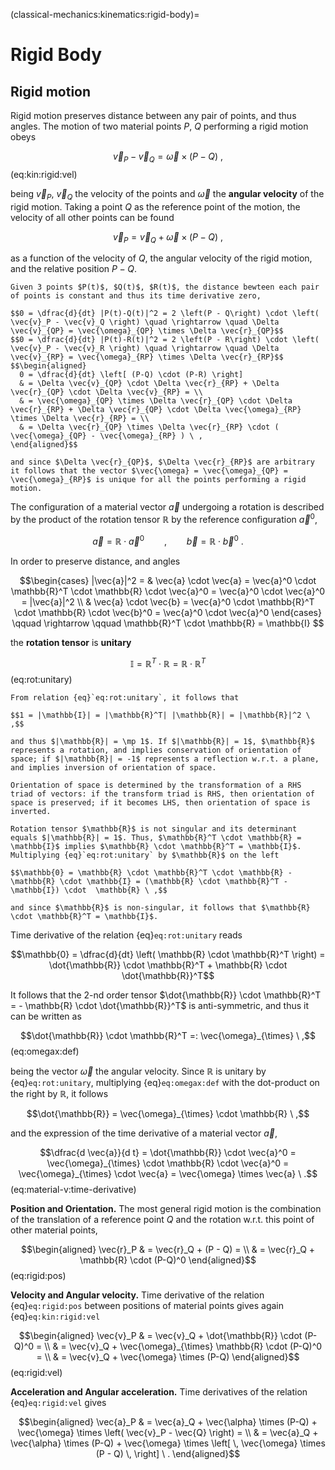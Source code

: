 (classical-mechanics:kinematics:rigid-body)=
# Rigid Body

## Rigid motion

Rigid motion preserves distance between any pair of points, and thus angles. The motion of two material points $P$, $Q$ performing a rigid motion obeys

$$\vec{v}_P - \vec{v}_Q = \vec{\omega} \times (P - Q) \ ,$$  (eq:kin:rigid:vel)

being $\vec{v}_P$, $\vec{v}_Q$ the velocity of the points and $\vec{\omega}$ the **angular velocity** of the rigid motion. Taking a point $Q$ as the reference point of the motion, the velocity of all other points can be found 

$$\vec{v}_P = \vec{v}_Q + \vec{\omega} \times (P-Q) \ ,$$

as a function of the velocity of $Q$, the angular velocity of the rigid motion, and the relative position $P-Q$.

```{dropdown} Proof.
Given 3 points $P(t)$, $Q(t)$, $R(t)$, the distance bewteen each pair of points is constant and thus its time derivative zero,

$$0 = \dfrac{d}{dt} |P(t)-Q(t)|^2 = 2 \left(P - Q\right) \cdot \left( \vec{v}_P - \vec{v}_Q \right) \quad \rightarrow \quad \Delta \vec{v}_{QP} = \vec{\omega}_{QP} \times \Delta \vec{r}_{QP}$$
$$0 = \dfrac{d}{dt} |P(t)-R(t)|^2 = 2 \left(P - R\right) \cdot \left( \vec{v}_P - \vec{v}_R \right) \quad \rightarrow \quad \Delta \vec{v}_{RP} = \vec{\omega}_{RP} \times \Delta \vec{r}_{RP}$$
$$\begin{aligned}
  0 = \dfrac{d}{dt} \left[ (P-Q) \cdot (P-R) \right] 
  & = \Delta \vec{v}_{QP} \cdot \Delta \vec{r}_{RP} + \Delta \vec{r}_{QP} \cdot \Delta \vec{v}_{RP} = \\
  & = \vec{\omega}_{QP} \times \Delta \vec{r}_{QP} \cdot \Delta \vec{r}_{RP} + \Delta \vec{r}_{QP} \cdot \Delta \vec{\omega}_{RP} \times \Delta \vec{r}_{RP} = \\
  & = \Delta \vec{r}_{QP} \times \Delta \vec{r}_{RP} \cdot ( \vec{\omega}_{QP} - \vec{\omega}_{RP} ) \ ,
\end{aligned}$$

and since $\Delta \vec{r}_{QP}$, $\Delta \vec{r}_{RP}$ are arbitrary it follows that the vector $\vec{\omega} = \vec{\omega}_{QP} = \vec{\omega}_{RP}$ is unique for all the points performing a rigid motion.
```

The configuration of a material vector $\vec{a}$ undergoing a rotation is described by the product of the rotation tensor $\mathbb{R}$ by the reference configuration $\vec{a}^0$,

$$
\vec{a} = \mathbb{R} \cdot \vec{a}^0 
\qquad , \qquad
\vec{b} = \mathbb{R} \cdot \vec{b}^0 \ .
$$

In order to preserve distance, and angles

$$\begin{cases}
 |\vec{a}|^2 = & \vec{a} \cdot \vec{a} = \vec{a}^0 \cdot \mathbb{R}^T \cdot \mathbb{R} \cdot \vec{a}^0 = \vec{a}^0 \cdot \vec{a}^0 = |\vec{a}|^2 \\
               & \vec{a} \cdot \vec{b} = \vec{a}^0 \cdot \mathbb{R}^T \cdot \mathbb{R} \cdot \vec{b}^0 = \vec{a}^0 \cdot \vec{a}^0
\end{cases}
\qquad \rightarrow \qquad \mathbb{R}^T \cdot \mathbb{R} = \mathbb{I}
$$

the **rotation tensor** is **unitary**

$$\mathbb{I} = \mathbb{R}^T \cdot \mathbb{R} = \mathbb{R} \cdot \mathbb{R}^T$$ (eq:rot:unitary)

```{note}
From relation {eq}`eq:rot:unitary`, it follows that

$$1 = |\mathbb{I}| = |\mathbb{R}^T| |\mathbb{R}| = |\mathbb{R}|^2 \ ,$$

and thus $|\mathbb{R}| = \mp 1$. If $|\mathbb{R}| = 1$, $\mathbb{R}$ represents a rotation, and implies conservation of orientation of space; if $|\mathbb{R}| = -1$ represents a reflection w.r.t. a plane, and implies inversion of orientation of space.

Orientation of space is determined by the transformation of a RHS triad of vectors: if the transform triad is RHS, then orientation of space is preserved; if it becomes LHS, then orientation of space is inverted.

```
```{note}
Rotation tensor $\mathbb{R}$ is not singular and its determinant equals $|\mathbb{R}| = 1$. Thus, $\mathbb{R}^T \cdot \mathbb{R} = \mathbb{I}$ implies $\mathbb{R} \cdot \mathbb{R}^T = \mathbb{I}$. Multiplying {eq}`eq:rot:unitary` by $\mathbb{R}$ on the left

$$\mathbb{0} = \mathbb{R} \cdot \mathbb{R}^T \cdot \mathbb{R} - \mathbb{R} \cdot \mathbb{I} = (\mathbb{R} \cdot \mathbb{R}^T - \mathbb{I}) \cdot  \mathbb{R} \ ,$$

and since $\mathbb{R}$ is non-singular, it follows that $\mathbb{R} \cdot \mathbb{R}^T = \mathbb{I}$.

```

Time derivative of the relation {eq}`eq:rot:unitary` reads

$$\mathbb{0} = \dfrac{d}{dt} \left( \mathbb{R} \cdot \mathbb{R}^T \right) = \dot{\mathbb{R}} \cdot \mathbb{R}^T + \mathbb{R} \cdot \dot{\mathbb{R}}^T$$

It follows that the 2-nd order tensor $\dot{\mathbb{R}} \cdot \mathbb{R}^T = - \mathbb{R} \cdot \dot{\mathbb{R}}^T$ is anti-symmetric, and thus it can be written as 

$$\dot{\mathbb{R}} \cdot \mathbb{R}^T =: \vec{\omega}_{\times} \ ,$$ (eq:omegax:def)

being the vector $\vec{\omega}$ the angular velocity. Since $\mathbb{R}$ is unitary by {eq}`eq:rot:unitary`, multiplying {eq}`eq:omegax:def` with the dot-product on the right by $\mathbb{R}$, it follows

$$\dot{\mathbb{R}} = \vec{\omega}_{\times} \cdot \mathbb{R} \ ,$$

and the expression of the time derivative of a material vector $\vec{a}$,

$$\dfrac{d \vec{a}}{d t} = \dot{\mathbb{R}} \cdot \vec{a}^0 = \vec{\omega}_{\times} \cdot \mathbb{R} \cdot \vec{a}^0 = \vec{\omega}_{\times} \cdot \vec{a} = \vec{\omega} \times \vec{a} \  .$$ (eq:material-v:time-derivative)

<!--
## Kinematics of rigid body
Rigid motion allows to describe the kinematics of a rigid body - determining position, velocity and acceleration of all of its points - given the position of a material point $P$ and its orientation with respect to the reference frame, as an example using a rotation tensor $\mathbb{R}$.
-->

**Position and Orientation.**
The most general rigid motion is the combination of the translation of a reference point $Q$ and the rotation w.r.t. this point of other material points,

$$\begin{aligned}
  \vec{r}_P
  & = \vec{r}_Q + (P - Q) = \\
  & = \vec{r}_Q + \mathbb{R} \cdot (P-Q)^0 
\end{aligned}$$  (eq:rigid:pos)

**Velocity and Angular velocity.**
Time derivative of the relation {eq}`eq:rigid:pos` between positions of material points gives again {eq}`eq:kin:rigid:vel`

$$\begin{aligned}
  \vec{v}_P
  & = \vec{v}_Q + \dot{\mathbb{R}} \cdot (P-Q)^0 = \\
  & = \vec{v}_Q + \vec{\omega}_{\times} \mathbb{R} \cdot (P-Q)^0 = \\
  & = \vec{v}_Q + \vec{\omega} \times (P-Q)
\end{aligned}$$ (eq:rigid:vel)

**Acceleration and Angular acceleration.**
Time derivatives of the relation {eq}`eq:rigid:vel` gives

$$\begin{aligned}
\vec{a}_P 
 & = \vec{a}_Q + \vec{\alpha} \times (P-Q) + \vec{\omega} \times \left( \vec{v}_P - \vec{Q} \right) = \\
 & = \vec{a}_Q + \vec{\alpha} \times (P-Q) + \vec{\omega} \times \left[ \, \vec{\omega} \times (P - Q) \, \right] \ .
\end{aligned}$$



<!--

I punti di corpi estesi che compiono un atto di moto rigido (**todo** definizione di atto di moto? E' utile?) mantengono costante la propria distanza. Poiché questa condizione vale per ogni coppia di punti, vengono mantenuti costanti anche gli angoli tra segmenti che congiungono punti materiali, cioè appartenenti al copo e che si muovono con esso.

Affinché queste condizioni siano soddisfatte, un vettore materiale si trasforma con una rotazione. Il moto di un corpo rigido può quindi essere descritto come la composizione di un moto di traslazione di un punto $P$ e la rotazione del corpo attorno ad esso.

$$\mathbf{r}_P - \mathbf{r}_Q = \mathbb{R} \cdot (\mathbf{r}_P - \mathbf{r}_Q)_0 \ ,$$

dove $(\mathbf{r}_P - \mathbf{r}_Q)_0$ rappresenta il vettore materiale nella posizione di riferimento, ed $\mathbb{R}$ è il tensore di rotazione che rappresenta la rotazione del corpo rigido dalla posizione di riferimento alla posizione corrente. La posizione di ogni punto materiale $P$ può essere scritta come la posizione di un punto materiale di riferimento $Q$ e il vettore di riferimento $(\mathbf{r}_P - \mathbf{r}_Q)_0$ ruotato.

## Tensore di rotazione
**Proprietà**
- definizione con due sistemi di riferimento cartesiani in moto relativo. Dati due basi ortonormali, $\{\hat{\mathbf{e}}^0_i\}$, $\{\hat{\mathbf{e}}^1_j\}$, è possibile scrivere i vettori di una base come

$$\begin{aligned}
  \hat{\mathbf{e}}^1_j & = (\hat{\mathbf{e}}^1_j \cdot \hat{\mathbf{e}}^0_i ) \hat{\mathbf{e}}^0_i = \\
                       & = (\hat{\mathbf{e}}^0_i \cdot \hat{\mathbf{e}}^1_k ) \hat{\mathbf{e}}^0_i \otimes \hat{\mathbf{e}}^0_k \cdot \hat{\mathbf{e}}^0_k = \\
                       & = R^{0\rightarrow 1}_{ik} \hat{\mathbf{e}}^0_i \otimes \hat{\mathbf{e}}^0_k \cdot \hat{\mathbf{e}}^0_j = \\
                       & = \mathbb{R}^{0 \rightarrow 1} \cdot \hat{\mathbf{e}}^0_j = \\
\end{aligned}$$



- unitarietà

$$\mathbb{R}^T \cdot \mathbb{R}  = \mathbb{I}$$
$$\mathbb{R} \cdot \mathbb{R}^T  = \mathbb{I}$$

- derivata del tensore di rotazione e definizione del vettore velocità angolare

$$\mathbb{0} = \dot{\mathbb{R}} \cdot \mathbb{R}^T + {\mathbb{R}} \cdot \dot{\mathbb{R}}^T \qquad \rightarrow \qquad
\dot{\mathbb{R}} \cdot \mathbb{R}^T = - \mathbb{R} \cdot \dot{\mathbb{R}}^T =: \omega_{\times}$$

$$\dot{\mathbb{R}} = \omega_{\times} \cdot \mathbb{R}$$


- composizione di rotazioni (qui o nella cinematica relativa? o in un'appendice apposita per le rotazioni?)

## Velocità
La derivata nel tempo della legge dell'atto di moto rigido permette di ricavare la relazione tra le velocità di due punti materiali di un corpo rigido,

$$\begin{aligned}
  \mathbf{v}_P - \mathbf{v}_Q & = \frac{d}{dt} \left( \mathbb{R} \cdot (\mathbf{r}_P - \mathbf{r}_Q)_0 \right) = \\
                              & = \dot{\mathbb{R}} \cdot (\mathbf{r}_P - \mathbf{r}_Q)_0 = \\
                              & = \symbf{\omega}_{\times} \cdot \mathbb{R} \cdot (\mathbf{r}_P - \mathbf{r}_Q)_0 = \\
                              & = \symbf{\omega} \times ( \mathbf{r}_P - \mathbf{r}_Q ) 
\end{aligned}$$

## Accelerazione
Derivando nuovamente nel tempo, si trova la relazione tra l'accelerazione di una coppia di punti materiali del corpo rigido,

$$\begin{aligned}
  \mathbf{a}_P - \mathbf{a}_Q & = \frac{d}{dt} \left( \symbf{\omega} \times ( \mathbf{r}_P - \mathbf{r}_Q )  \right) = \\
                              & = \frac{d \symbf{\omega}}{dt} \times ( \mathbf{r}_P - \mathbf{r}_Q ) + \symbf{\omega} \times \dfrac{d}{dt}( \mathbf{r}_P - \mathbf{r}_Q ) = \\
                              & = \symbf{\alpha} \times ( \mathbf{r}_P - \mathbf{r}_Q ) + \symbf{\omega} \times \left ( \symbf{\omega} \times ( \mathbf{r}_P - \mathbf{r}_Q ) \right) = \\
                              & = \symbf{\alpha} \times ( \mathbf{r}_P - \mathbf{r}_Q ) + \symbf{\omega}_{\times} \cdot  \symbf{\omega}_{\times} \cdot ( \mathbf{r}_P - \mathbf{r}_Q ) \ . 
\end{aligned}$$

-->



